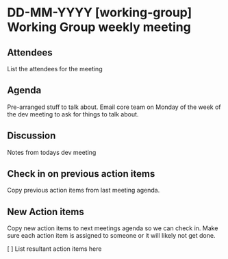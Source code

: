 # DD-MM-YYYY [working-group] Working Group weekly meeting 

## Attendees
List the attendees for the meeting

## Agenda
Pre-arranged stuff to talk about. 
Email core team on Monday of the week of the dev meeting to ask for things to talk about.

## Discussion
Notes from todays dev meeting 

## Check in on previous action items
Copy previous action items from last meeting agenda.

## New Action items
Copy new action items to next meetings agenda so we can check in. 
Make sure each action item is assigned to someone or it will likely not get done.

[ ]  List resultant action items here
